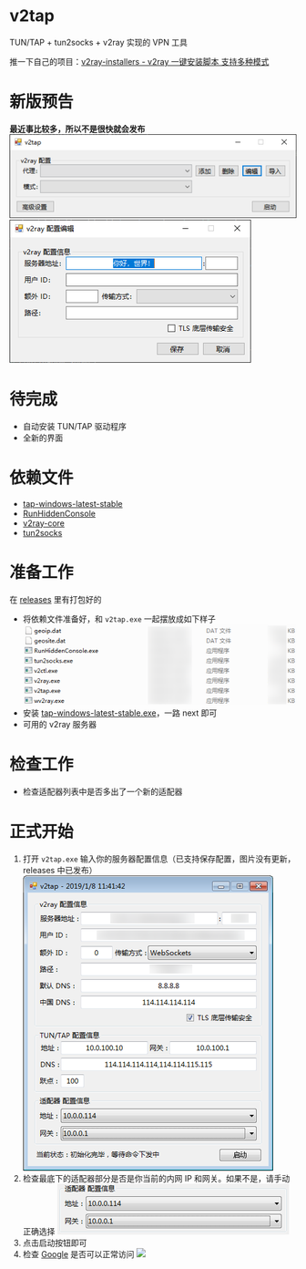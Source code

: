 # v2tap
TUN/TAP + tun2socks + v2ray 实现的 VPN 工具

推一下自己的项目：[v2ray-installers - v2ray 一键安装脚本 支持多种模式](https://github.com/hacking001/v2ray-installers)

# 新版预告
**最近事比较多，所以不是很快就会发布**
![](screenshots/new-one.png)
![](screenshots/new-two.png)

# 待完成
- 自动安装 TUN/TAP 驱动程序
- 全新的界面

# 依赖文件
- [tap-windows-latest-stable](https://build.openvpn.net/downloads/releases/latest/tap-windows-latest-stable.exe)
- [RunHiddenConsole](https://redmine.lighttpd.net/attachments/660/RunHiddenConsole.zip)
- [v2ray-core](https://github.com/v2ray/v2ray-core/releases)
- [tun2socks](https://raw.githubusercontent.com/hacking001/v2tap/master/binaries/tun2socks.exe)

# 准备工作
在 [releases](https://github.com/hacking001/v2tap/releases) 里有打包好的
- 将依赖文件准备好，和 `v2tap.exe` 一起摆放成如下样子
![](screenshots/one.png)
- 安装 [tap-windows-latest-stable.exe](https://build.openvpn.net/downloads/releases/latest/tap-windows-latest-stable.exe)，一路 next 即可
- 可用的 v2ray 服务器

# 检查工作
- 检查适配器列表中是否多出了一个新的适配器

# 正式开始
1. 打开 `v2tap.exe` 输入你的服务器配置信息（已支持保存配置，图片没有更新，releases 中已发布）
![](screenshots/two.png)
2. 检查最底下的适配器部分是否是你当前的内网 IP 和网关。如果不是，请手动正确选择
![](screenshots/three.png)
3. 点击启动按钮即可
4. 检查 [Google](https://www.google.com/ncr) 是否可以正常访问
![](screenshots/four.png)